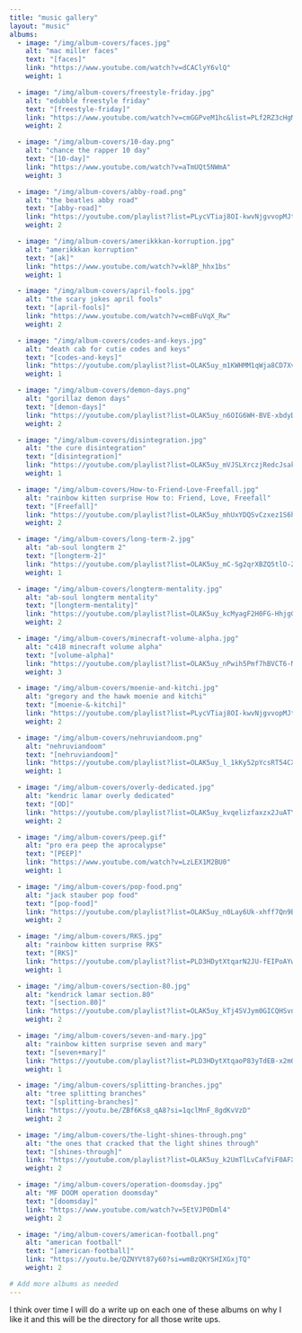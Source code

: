 ```yaml
---
title: "music gallery"
layout: "music"
albums:
  - image: "/img/album-covers/faces.jpg"
    alt: "mac miller faces"
    text: "[faces]"
    link: "https://www.youtube.com/watch?v=dCAClyY6vlQ"
    weight: 1

  - image: "/img/album-covers/freestyle-friday.jpg"
    alt: "edubble freestyle friday"
    text: "[freestyle-friday]"
    link: "https://www.youtube.com/watch?v=cmGGPveM1hc&list=PLf2RZ3cHgMo4r8CaQkaPclkeQDsft04GG"
    weight: 2

  - image: "/img/album-covers/10-day.png"
    alt: "chance the rapper 10 day"
    text: "[10-day]"
    link: "https://www.youtube.com/watch?v=aTmUQt5NWmA"
    weight: 3

  - image: "/img/album-covers/abby-road.png"
    alt: "the beatles abby road"
    text: "[abby-road]"
    link: "https://youtube.com/playlist?list=PLycVTiaj8OI-kwvNjgvvopMJt__x-y5mD&si=hytsMOqJET0shVNS"
    weight: 2

  - image: "/img/album-covers/amerikkkan-korruption.jpg"
    alt: "amerikkkan korruption"
    text: "[ak]"
    link: "https://www.youtube.com/watch?v=kl8P_hhx1bs"
    weight: 1

  - image: "/img/album-covers/april-fools.jpg"
    alt: "the scary jokes april fools"
    text: "[april-fools]"
    link: "https://www.youtube.com/watch?v=cmBFuVqX_Rw"
    weight: 2

  - image: "/img/album-covers/codes-and-keys.jpg"
    alt: "death cab for cutie codes and keys"
    text: "[codes-and-keys]"
    link: "https://youtube.com/playlist?list=OLAK5uy_m1KWHMM1qWja8CD7XvzfJr3y-HuGlIf3Y&si=XqFMjcvM6tyQDIcy"
    weight: 1

  - image: "/img/album-covers/demon-days.png"
    alt: "gorillaz demon days"
    text: "[demon-days]"
    link: "https://youtube.com/playlist?list=OLAK5uy_n6OIG6WH-BVE-xbdyDfjQeydPbN6l9tF4&si=_-zAWC9p9quHh1fA"
    weight: 2

  - image: "/img/album-covers/disintegration.jpg"
    alt: "the cure disintegration"
    text: "[disintegration]"
    link: "https://youtube.com/playlist?list=OLAK5uy_mVJSLXrczjRedcJsaknnU_PWPPVai3PI8&si=hR-OqAOnaWJc5Q75"
    weight: 1

  - image: "/img/album-covers/How-to-Friend-Love-Freefall.jpg"
    alt: "rainbow kitten surprise How to: Friend, Love, Freefall"
    text: "[Freefall]"
    link: "https://youtube.com/playlist?list=OLAK5uy_mhUxYDQSvCzxez1S6hjPnnHd-HXKtxUEI&si=rSN5u5ZZUg_37_83"
    weight: 2

  - image: "/img/album-covers/long-term-2.jpg"
    alt: "ab-soul longterm 2"
    text: "[longterm-2]"
    link: "https://youtube.com/playlist?list=OLAK5uy_mC-Sg2qrXBZQ5tlO-ZllZu12PnKMx1KsM&si=EKiGXnx49eJdlI-j"
    weight: 1

  - image: "/img/album-covers/longterm-mentality.jpg"
    alt: "ab-soul longterm mentality"
    text: "[longterm-mentality]"
    link: "https://youtube.com/playlist?list=OLAK5uy_kcMyagF2H0FG-HhjgGVoyT7F_Y0xgahFk&si=GUEI_pcDDWrAs_t-"
    weight: 2

  - image: "/img/album-covers/minecraft-volume-alpha.jpg"
    alt: "c418 minecraft volume alpha"
    text: "[volume-alpha]"
    link: "https://youtube.com/playlist?list=OLAK5uy_nPwih5Pmf7hBVCT6-MxmQNLaAIP0zYXTk&si=f_76a-hh2Dy33MWs"
    weight: 3

  - image: "/img/album-covers/moenie-and-kitchi.jpg"
    alt: "gregory and the hawk moenie and kitchi"
    text: "[moenie-&-kitchi]"
    link: "https://youtube.com/playlist?list=PLycVTiaj8OI-kwvNjgvvopMJt__x-y5mD&si=hytsMOqJET0shVNS"
    weight: 2

  - image: "/img/album-covers/nehruviandoom.png"
    alt: "nehruviandoom"
    text: "[nehruviandoom]"
    link: "https://youtube.com/playlist?list=OLAK5uy_l_1kKy52pYcsRT54CXzZFk_C1H68Djd54&si=e7OV1jm7_p3KnTLh"
    weight: 1

  - image: "/img/album-covers/overly-dedicated.jpg"
    alt: "kendric lamar overly dedicated"
    text: "[OD]"
    link: "https://youtube.com/playlist?list=OLAK5uy_kvqelizfaxzx2JuATYrWpMpV8FLJv5Mz0&si=RVh_8kHie_Z0Dc_0"
    weight: 2

  - image: "/img/album-covers/peep.gif"
    alt: "pro era peep the aprocalypse"
    text: "[PEEP]"
    link: "https://www.youtube.com/watch?v=LzLEX1M2BU0"
    weight: 1

  - image: "/img/album-covers/pop-food.png"
    alt: "jack stauber pop food"
    text: "[pop-food]"
    link: "https://youtube.com/playlist?list=OLAK5uy_n0Lay6Uk-xhff7Qn9Bpl_kb6YD8qEAmn0&si=mmvTOTLOe1jQrhVK"
    weight: 2

  - image: "/img/album-covers/RKS.jpg"
    alt: "rainbow kitten surprise RKS"
    text: "[RKS]"
    link: "https://youtube.com/playlist?list=PLD3HDytXtqarN2JU-fEIPoAYwJKpp8KZm&si=n1ZGvdqw9-zXy8Nh"
    weight: 1

  - image: "/img/album-covers/section-80.jpg"
    alt: "kendrick lamar section.80"
    text: "[section.80]"
    link: "https://youtube.com/playlist?list=OLAK5uy_kTj4SVJym0GICQHSvnzXhZbTjLV5ZON4A&si=4WEl2643pH8iV9hl"
    weight: 2

  - image: "/img/album-covers/seven-and-mary.jpg"
    alt: "rainbow kitten surprise seven and mary"
    text: "[seven+mary]"
    link: "https://youtube.com/playlist?list=PLD3HDytXtqaoP83yTdEB-x2mQgLbKWKA4&si=I25AfVXXqNTUoI3l"
    weight: 1

  - image: "/img/album-covers/splitting-branches.jpg"
    alt: "tree splitting branches"
    text: "[splitting-branches]"
    link: "https://youtu.be/ZBf6Ks8_qA8?si=1qclMnF_8gdKvVzD"
    weight: 2

  - image: "/img/album-covers/the-light-shines-through.png"
    alt: "the ones that cracked that the light shines through"
    text: "[shines-through]"
    link: "https://youtube.com/playlist?list=OLAK5uy_k2UmTlLvCafViF0AFXIpFeRoHFzcuSZTc&si=HVu4tcoSoOZtHUiP"
    weight: 2

  - image: "/img/album-covers/operation-doomsday.jpg"
    alt: "MF DOOM operation doomsday"
    text: "[doomsday]"
    link: "https://www.youtube.com/watch?v=5EtVJP0Dml4"
    weight: 2

  - image: "/img/album-covers/american-football.png"
    alt: "american football"
    text: "[american-football]"
    link: "https://youtu.be/QZNYVt87y60?si=wmBzQKYSHIXGxjTQ"
    weight: 2

# Add more albums as needed
---
```

I think over time I will do a write up on each one of these albums on why I like it and this will be the directory for all those write ups.
